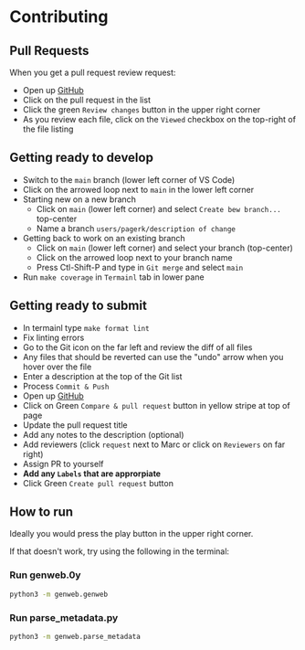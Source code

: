 # Contributing

## Pull Requests

When you get a pull request review request:

- Open up [GitHub](https://github.com/marcpage/genweb/pulls)
- Click on the pull request in the list
- Click the green `Review changes` button in the upper right corner
- As you review each file, click on the `Viewed` checkbox on the top-right of the file listing

## Getting ready to develop

- Switch to the `main` branch (lower left corner of VS Code)
- Click on the arrowed loop next to `main` in the lower left corner
- Starting new on a new branch
    - Click on `main` (lower left corner) and select `Create bew branch...` top-center
    - Name a branch `users/pagerk/description of change`
- Getting back to work on an existing branch
    - Click on `main` (lower left corner) and select your branch (top-center)
    - Click on the arrowed loop next to your branch name
    - Press Ctl-Shift-P and type in `Git merge` and select `main`
- Run `make coverage` in `Termainl` tab in lower pane


## Getting ready to submit

- In termainl type `make format lint`
- Fix linting errors
- Go to the Git icon on the far left and review the diff of all files
- Any files that should be reverted can use the "undo" arrow when you hover over the file
- Enter a description at the top of the Git list
- Process `Commit & Push`
- Open up [GitHub](https://github.com/marcpage/genweb/pulls)
- Click on Green `Compare & pull request` button in yellow stripe at top of page
- Update the pull request title
- Add any notes to the description (optional)
- Add reviewers (click `request` next to Marc or click on `Reviewers` on far right)
- Assign PR to yourself
- **Add any `Labels` that are approrpiate**
- Click Green `Create pull request` button


## How to run

Ideally you would press the play button in the upper right corner.

If that doesn't work, try using the following in the terminal:

### Run genweb.0y

```bash
python3 -m genweb.genweb
```

### Run parse_metadata.py

```bash
python3 -m genweb.parse_metadata
```
